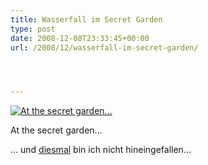 ```yaml
---
title: Wasserfall im Secret Garden
type: post
date: 2008-12-08T23:33:45+00:00
url: /2008/12/wasserfall-im-secret-garden/




---
```

<div class="flickr">
  <a href="http://www.flickr.com/photos/schreibblogade/3095664988/" title="At the secret garden..."><img src="//farm4.static.flickr.com/3114/3095664988_84a2cb8d7d.jpg" alt="At the secret garden..." /></a></p>

  <p>
    At the secret garden...
  </p>
</div>

... und [diesmal][1] bin ich nicht hineingefallen...

 [1]: https://samui-samui.de/photo/1261/fraglicher-wasserfall/
